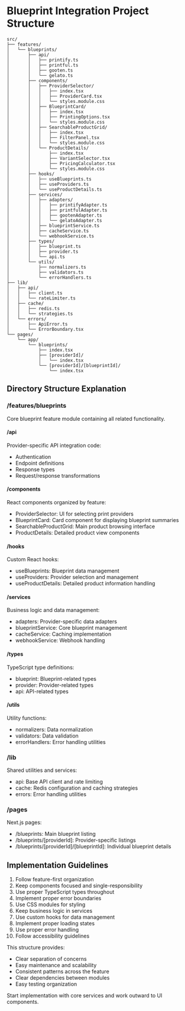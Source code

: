 # Blueprint Integration Project Structure

```
src/
├── features/
│   └── blueprints/
│       ├── api/
│       │   ├── printify.ts
│       │   ├── printful.ts
│       │   ├── gooten.ts
│       │   └── gelato.ts
│       ├── components/
│       │   ├── ProviderSelector/
│       │   │   ├── index.tsx
│       │   │   ├── ProviderCard.tsx
│       │   │   └── styles.module.css
│       │   ├── BlueprintCard/
│       │   │   ├── index.tsx
│       │   │   ├── PrintingOptions.tsx
│       │   │   └── styles.module.css
│       │   ├── SearchableProductGrid/
│       │   │   ├── index.tsx
│       │   │   ├── FilterPanel.tsx
│       │   │   └── styles.module.css
│       │   └── ProductDetails/
│       │       ├── index.tsx
│       │       ├── VariantSelector.tsx
│       │       ├── PricingCalculator.tsx
│       │       └── styles.module.css
│       ├── hooks/
│       │   ├── useBlueprints.ts
│       │   ├── useProviders.ts
│       │   └── useProductDetails.ts
│       ├── services/
│       │   ├── adapters/
│       │   │   ├── printifyAdapter.ts
│       │   │   ├── printfulAdapter.ts
│       │   │   ├── gootenAdapter.ts
│       │   │   └── gelatoAdapter.ts
│       │   ├── blueprintService.ts
│       │   ├── cacheService.ts
│       │   └── webhookService.ts
│       ├── types/
│       │   ├── blueprint.ts
│       │   ├── provider.ts
│       │   └── api.ts
│       └── utils/
│           ├── normalizers.ts
│           ├── validators.ts
│           └── errorHandlers.ts
├── lib/
│   ├── api/
│   │   ├── client.ts
│   │   └── rateLimiter.ts
│   ├── cache/
│   │   ├── redis.ts
│   │   └── strategies.ts
│   └── errors/
│       ├── ApiError.ts
│       └── ErrorBoundary.tsx
└── pages/
    └── app/
        └── blueprints/
            ├── index.tsx
            ├── [providerId]/
            │   └── index.tsx
            └── [providerId]/[blueprintId]/
                └── index.tsx
```

## Directory Structure Explanation

### /features/blueprints
Core blueprint feature module containing all related functionality.

#### /api
Provider-specific API integration code:
- Authentication
- Endpoint definitions
- Response types
- Request/response transformations

#### /components
React components organized by feature:
- ProviderSelector: UI for selecting print providers
- BlueprintCard: Card component for displaying blueprint summaries
- SearchableProductGrid: Main product browsing interface
- ProductDetails: Detailed product view components

#### /hooks
Custom React hooks:
- useBlueprints: Blueprint data management
- useProviders: Provider selection and management
- useProductDetails: Detailed product information handling

#### /services
Business logic and data management:
- adapters: Provider-specific data adapters
- blueprintService: Core blueprint management
- cacheService: Caching implementation
- webhookService: Webhook handling

#### /types
TypeScript type definitions:
- blueprint: Blueprint-related types
- provider: Provider-related types
- api: API-related types

#### /utils
Utility functions:
- normalizers: Data normalization
- validators: Data validation
- errorHandlers: Error handling utilities

### /lib
Shared utilities and services:
- api: Base API client and rate limiting
- cache: Redis configuration and caching strategies
- errors: Error handling utilities

### /pages
Next.js pages:
- /blueprints: Main blueprint listing
- /blueprints/[providerId]: Provider-specific listings
- /blueprints/[providerId]/[blueprintId]: Individual blueprint details

## Implementation Guidelines

1. Follow feature-first organization
2. Keep components focused and single-responsibility
3. Use proper TypeScript types throughout
4. Implement proper error boundaries
5. Use CSS modules for styling
6. Keep business logic in services
7. Use custom hooks for data management
8. Implement proper loading states
9. Use proper error handling
10. Follow accessibility guidelines

This structure provides:
- Clear separation of concerns
- Easy maintenance and scalability
- Consistent patterns across the feature
- Clear dependencies between modules
- Easy testing organization

Start implementation with core services and work outward to UI components.